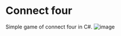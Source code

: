 # Connect four
Simple game of connect four in C#.
![image](https://user-images.githubusercontent.com/79103806/188279916-873988c8-116b-4a8c-b542-38636a03e204.png)

